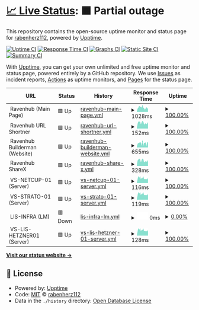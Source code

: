# [📈 Live Status](https://status.theravenhub.com): <!--live status--> **🟧 Partial outage**

This repository contains the open-source uptime monitor and status page for [rabenherz112](https://status.theravenhub.com), powered by [Upptime](https://github.com/upptime/upptime).

[![Uptime CI](https://github.com/rabenherz112/uptime-monitor/workflows/Uptime%20CI/badge.svg)](https://github.com/rabenherz112/uptime-monitor/actions?query=workflow%3A%22Uptime+CI%22)
[![Response Time CI](https://github.com/rabenherz112/uptime-monitor/workflows/Response%20Time%20CI/badge.svg)](https://github.com/rabenherz112/uptime-monitor/actions?query=workflow%3A%22Response+Time+CI%22)
[![Graphs CI](https://github.com/rabenherz112/uptime-monitor/workflows/Graphs%20CI/badge.svg)](https://github.com/rabenherz112/uptime-monitor/actions?query=workflow%3A%22Graphs+CI%22)
[![Static Site CI](https://github.com/rabenherz112/uptime-monitor/workflows/Static%20Site%20CI/badge.svg)](https://github.com/rabenherz112/uptime-monitor/actions?query=workflow%3A%22Static+Site+CI%22)
[![Summary CI](https://github.com/rabenherz112/uptime-monitor/workflows/Summary%20CI/badge.svg)](https://github.com/rabenherz112/uptime-monitor/actions?query=workflow%3A%22Summary+CI%22)

With [Upptime](https://upptime.js.org), you can get your own unlimited and free uptime monitor and status page, powered entirely by a GitHub repository. We use [Issues](https://github.com/rabenherz112/uptime-monitor/issues) as incident reports, [Actions](https://github.com/rabenherz112/uptime-monitor/actions) as uptime monitors, and [Pages](https://status.theravenhub.com) for the status page.

<!--start: status pages-->
<!-- This summary is generated by Upptime (https://github.com/upptime/upptime) -->
<!-- Do not edit this manually, your changes will be overwritten -->
<!-- prettier-ignore -->
| URL | Status | History | Response Time | Uptime |
| --- | ------ | ------- | ------------- | ------ |
| <img alt="" src="https://icons.duckduckgo.com/ip3/null.ico" height="13"> Ravenhub (Main Page) | 🟩 Up | [ravenhub-main-page.yml](https://github.com/Rabenherz112/uptime-monitor/commits/HEAD/history/ravenhub-main-page.yml) | <details><summary><img alt="Response time graph" src="./graphs/ravenhub-main-page/response-time-week.png" height="20"> 1028ms</summary><br><a href="https://status.theravenhub.com/history/ravenhub-main-page"><img alt="Response time 1186" src="https://img.shields.io/endpoint?url=https%3A%2F%2Fraw.githubusercontent.com%2FRabenherz112%2Fuptime-monitor%2FHEAD%2Fapi%2Fravenhub-main-page%2Fresponse-time.json"></a><br><a href="https://status.theravenhub.com/history/ravenhub-main-page"><img alt="24-hour response time 875" src="https://img.shields.io/endpoint?url=https%3A%2F%2Fraw.githubusercontent.com%2FRabenherz112%2Fuptime-monitor%2FHEAD%2Fapi%2Fravenhub-main-page%2Fresponse-time-day.json"></a><br><a href="https://status.theravenhub.com/history/ravenhub-main-page"><img alt="7-day response time 1028" src="https://img.shields.io/endpoint?url=https%3A%2F%2Fraw.githubusercontent.com%2FRabenherz112%2Fuptime-monitor%2FHEAD%2Fapi%2Fravenhub-main-page%2Fresponse-time-week.json"></a><br><a href="https://status.theravenhub.com/history/ravenhub-main-page"><img alt="30-day response time 1416" src="https://img.shields.io/endpoint?url=https%3A%2F%2Fraw.githubusercontent.com%2FRabenherz112%2Fuptime-monitor%2FHEAD%2Fapi%2Fravenhub-main-page%2Fresponse-time-month.json"></a><br><a href="https://status.theravenhub.com/history/ravenhub-main-page"><img alt="1-year response time 1186" src="https://img.shields.io/endpoint?url=https%3A%2F%2Fraw.githubusercontent.com%2FRabenherz112%2Fuptime-monitor%2FHEAD%2Fapi%2Fravenhub-main-page%2Fresponse-time-year.json"></a></details> | <details><summary><a href="https://status.theravenhub.com/history/ravenhub-main-page">100.00%</a></summary><a href="https://status.theravenhub.com/history/ravenhub-main-page"><img alt="All-time uptime 100.00%" src="https://img.shields.io/endpoint?url=https%3A%2F%2Fraw.githubusercontent.com%2FRabenherz112%2Fuptime-monitor%2FHEAD%2Fapi%2Fravenhub-main-page%2Fuptime.json"></a><br><a href="https://status.theravenhub.com/history/ravenhub-main-page"><img alt="24-hour uptime 100.00%" src="https://img.shields.io/endpoint?url=https%3A%2F%2Fraw.githubusercontent.com%2FRabenherz112%2Fuptime-monitor%2FHEAD%2Fapi%2Fravenhub-main-page%2Fuptime-day.json"></a><br><a href="https://status.theravenhub.com/history/ravenhub-main-page"><img alt="7-day uptime 100.00%" src="https://img.shields.io/endpoint?url=https%3A%2F%2Fraw.githubusercontent.com%2FRabenherz112%2Fuptime-monitor%2FHEAD%2Fapi%2Fravenhub-main-page%2Fuptime-week.json"></a><br><a href="https://status.theravenhub.com/history/ravenhub-main-page"><img alt="30-day uptime 100.00%" src="https://img.shields.io/endpoint?url=https%3A%2F%2Fraw.githubusercontent.com%2FRabenherz112%2Fuptime-monitor%2FHEAD%2Fapi%2Fravenhub-main-page%2Fuptime-month.json"></a><br><a href="https://status.theravenhub.com/history/ravenhub-main-page"><img alt="1-year uptime 100.00%" src="https://img.shields.io/endpoint?url=https%3A%2F%2Fraw.githubusercontent.com%2FRabenherz112%2Fuptime-monitor%2FHEAD%2Fapi%2Fravenhub-main-page%2Fuptime-year.json"></a></details>
| <img alt="" src="https://icons.duckduckgo.com/ip3/null.ico" height="13"> Ravenhub URL Shortner | 🟩 Up | [ravenhub-url-shortner.yml](https://github.com/Rabenherz112/uptime-monitor/commits/HEAD/history/ravenhub-url-shortner.yml) | <details><summary><img alt="Response time graph" src="./graphs/ravenhub-url-shortner/response-time-week.png" height="20"> 152ms</summary><br><a href="https://status.theravenhub.com/history/ravenhub-url-shortner"><img alt="Response time 190" src="https://img.shields.io/endpoint?url=https%3A%2F%2Fraw.githubusercontent.com%2FRabenherz112%2Fuptime-monitor%2FHEAD%2Fapi%2Fravenhub-url-shortner%2Fresponse-time.json"></a><br><a href="https://status.theravenhub.com/history/ravenhub-url-shortner"><img alt="24-hour response time 153" src="https://img.shields.io/endpoint?url=https%3A%2F%2Fraw.githubusercontent.com%2FRabenherz112%2Fuptime-monitor%2FHEAD%2Fapi%2Fravenhub-url-shortner%2Fresponse-time-day.json"></a><br><a href="https://status.theravenhub.com/history/ravenhub-url-shortner"><img alt="7-day response time 152" src="https://img.shields.io/endpoint?url=https%3A%2F%2Fraw.githubusercontent.com%2FRabenherz112%2Fuptime-monitor%2FHEAD%2Fapi%2Fravenhub-url-shortner%2Fresponse-time-week.json"></a><br><a href="https://status.theravenhub.com/history/ravenhub-url-shortner"><img alt="30-day response time 204" src="https://img.shields.io/endpoint?url=https%3A%2F%2Fraw.githubusercontent.com%2FRabenherz112%2Fuptime-monitor%2FHEAD%2Fapi%2Fravenhub-url-shortner%2Fresponse-time-month.json"></a><br><a href="https://status.theravenhub.com/history/ravenhub-url-shortner"><img alt="1-year response time 190" src="https://img.shields.io/endpoint?url=https%3A%2F%2Fraw.githubusercontent.com%2FRabenherz112%2Fuptime-monitor%2FHEAD%2Fapi%2Fravenhub-url-shortner%2Fresponse-time-year.json"></a></details> | <details><summary><a href="https://status.theravenhub.com/history/ravenhub-url-shortner">100.00%</a></summary><a href="https://status.theravenhub.com/history/ravenhub-url-shortner"><img alt="All-time uptime 100.00%" src="https://img.shields.io/endpoint?url=https%3A%2F%2Fraw.githubusercontent.com%2FRabenherz112%2Fuptime-monitor%2FHEAD%2Fapi%2Fravenhub-url-shortner%2Fuptime.json"></a><br><a href="https://status.theravenhub.com/history/ravenhub-url-shortner"><img alt="24-hour uptime 100.00%" src="https://img.shields.io/endpoint?url=https%3A%2F%2Fraw.githubusercontent.com%2FRabenherz112%2Fuptime-monitor%2FHEAD%2Fapi%2Fravenhub-url-shortner%2Fuptime-day.json"></a><br><a href="https://status.theravenhub.com/history/ravenhub-url-shortner"><img alt="7-day uptime 100.00%" src="https://img.shields.io/endpoint?url=https%3A%2F%2Fraw.githubusercontent.com%2FRabenherz112%2Fuptime-monitor%2FHEAD%2Fapi%2Fravenhub-url-shortner%2Fuptime-week.json"></a><br><a href="https://status.theravenhub.com/history/ravenhub-url-shortner"><img alt="30-day uptime 100.00%" src="https://img.shields.io/endpoint?url=https%3A%2F%2Fraw.githubusercontent.com%2FRabenherz112%2Fuptime-monitor%2FHEAD%2Fapi%2Fravenhub-url-shortner%2Fuptime-month.json"></a><br><a href="https://status.theravenhub.com/history/ravenhub-url-shortner"><img alt="1-year uptime 100.00%" src="https://img.shields.io/endpoint?url=https%3A%2F%2Fraw.githubusercontent.com%2FRabenherz112%2Fuptime-monitor%2FHEAD%2Fapi%2Fravenhub-url-shortner%2Fuptime-year.json"></a></details>
| <img alt="" src="https://icons.duckduckgo.com/ip3/null.ico" height="13"> Ravenhub Builderman (Website) | 🟩 Up | [ravenhub-builderman-website.yml](https://github.com/Rabenherz112/uptime-monitor/commits/HEAD/history/ravenhub-builderman-website.yml) | <details><summary><img alt="Response time graph" src="./graphs/ravenhub-builderman-website/response-time-week.png" height="20"> 655ms</summary><br><a href="https://status.theravenhub.com/history/ravenhub-builderman-website"><img alt="Response time 706" src="https://img.shields.io/endpoint?url=https%3A%2F%2Fraw.githubusercontent.com%2FRabenherz112%2Fuptime-monitor%2FHEAD%2Fapi%2Fravenhub-builderman-website%2Fresponse-time.json"></a><br><a href="https://status.theravenhub.com/history/ravenhub-builderman-website"><img alt="24-hour response time 820" src="https://img.shields.io/endpoint?url=https%3A%2F%2Fraw.githubusercontent.com%2FRabenherz112%2Fuptime-monitor%2FHEAD%2Fapi%2Fravenhub-builderman-website%2Fresponse-time-day.json"></a><br><a href="https://status.theravenhub.com/history/ravenhub-builderman-website"><img alt="7-day response time 655" src="https://img.shields.io/endpoint?url=https%3A%2F%2Fraw.githubusercontent.com%2FRabenherz112%2Fuptime-monitor%2FHEAD%2Fapi%2Fravenhub-builderman-website%2Fresponse-time-week.json"></a><br><a href="https://status.theravenhub.com/history/ravenhub-builderman-website"><img alt="30-day response time 838" src="https://img.shields.io/endpoint?url=https%3A%2F%2Fraw.githubusercontent.com%2FRabenherz112%2Fuptime-monitor%2FHEAD%2Fapi%2Fravenhub-builderman-website%2Fresponse-time-month.json"></a><br><a href="https://status.theravenhub.com/history/ravenhub-builderman-website"><img alt="1-year response time 706" src="https://img.shields.io/endpoint?url=https%3A%2F%2Fraw.githubusercontent.com%2FRabenherz112%2Fuptime-monitor%2FHEAD%2Fapi%2Fravenhub-builderman-website%2Fresponse-time-year.json"></a></details> | <details><summary><a href="https://status.theravenhub.com/history/ravenhub-builderman-website">100.00%</a></summary><a href="https://status.theravenhub.com/history/ravenhub-builderman-website"><img alt="All-time uptime 99.96%" src="https://img.shields.io/endpoint?url=https%3A%2F%2Fraw.githubusercontent.com%2FRabenherz112%2Fuptime-monitor%2FHEAD%2Fapi%2Fravenhub-builderman-website%2Fuptime.json"></a><br><a href="https://status.theravenhub.com/history/ravenhub-builderman-website"><img alt="24-hour uptime 100.00%" src="https://img.shields.io/endpoint?url=https%3A%2F%2Fraw.githubusercontent.com%2FRabenherz112%2Fuptime-monitor%2FHEAD%2Fapi%2Fravenhub-builderman-website%2Fuptime-day.json"></a><br><a href="https://status.theravenhub.com/history/ravenhub-builderman-website"><img alt="7-day uptime 100.00%" src="https://img.shields.io/endpoint?url=https%3A%2F%2Fraw.githubusercontent.com%2FRabenherz112%2Fuptime-monitor%2FHEAD%2Fapi%2Fravenhub-builderman-website%2Fuptime-week.json"></a><br><a href="https://status.theravenhub.com/history/ravenhub-builderman-website"><img alt="30-day uptime 99.88%" src="https://img.shields.io/endpoint?url=https%3A%2F%2Fraw.githubusercontent.com%2FRabenherz112%2Fuptime-monitor%2FHEAD%2Fapi%2Fravenhub-builderman-website%2Fuptime-month.json"></a><br><a href="https://status.theravenhub.com/history/ravenhub-builderman-website"><img alt="1-year uptime 99.96%" src="https://img.shields.io/endpoint?url=https%3A%2F%2Fraw.githubusercontent.com%2FRabenherz112%2Fuptime-monitor%2FHEAD%2Fapi%2Fravenhub-builderman-website%2Fuptime-year.json"></a></details>
| <img alt="" src="https://icons.duckduckgo.com/ip3/null.ico" height="13"> Ravenhub ShareX | 🟩 Up | [ravenhub-share-x.yml](https://github.com/Rabenherz112/uptime-monitor/commits/HEAD/history/ravenhub-share-x.yml) | <details><summary><img alt="Response time graph" src="./graphs/ravenhub-share-x/response-time-week.png" height="20"> 328ms</summary><br><a href="https://status.theravenhub.com/history/ravenhub-share-x"><img alt="Response time 379" src="https://img.shields.io/endpoint?url=https%3A%2F%2Fraw.githubusercontent.com%2FRabenherz112%2Fuptime-monitor%2FHEAD%2Fapi%2Fravenhub-share-x%2Fresponse-time.json"></a><br><a href="https://status.theravenhub.com/history/ravenhub-share-x"><img alt="24-hour response time 316" src="https://img.shields.io/endpoint?url=https%3A%2F%2Fraw.githubusercontent.com%2FRabenherz112%2Fuptime-monitor%2FHEAD%2Fapi%2Fravenhub-share-x%2Fresponse-time-day.json"></a><br><a href="https://status.theravenhub.com/history/ravenhub-share-x"><img alt="7-day response time 328" src="https://img.shields.io/endpoint?url=https%3A%2F%2Fraw.githubusercontent.com%2FRabenherz112%2Fuptime-monitor%2FHEAD%2Fapi%2Fravenhub-share-x%2Fresponse-time-week.json"></a><br><a href="https://status.theravenhub.com/history/ravenhub-share-x"><img alt="30-day response time 429" src="https://img.shields.io/endpoint?url=https%3A%2F%2Fraw.githubusercontent.com%2FRabenherz112%2Fuptime-monitor%2FHEAD%2Fapi%2Fravenhub-share-x%2Fresponse-time-month.json"></a><br><a href="https://status.theravenhub.com/history/ravenhub-share-x"><img alt="1-year response time 379" src="https://img.shields.io/endpoint?url=https%3A%2F%2Fraw.githubusercontent.com%2FRabenherz112%2Fuptime-monitor%2FHEAD%2Fapi%2Fravenhub-share-x%2Fresponse-time-year.json"></a></details> | <details><summary><a href="https://status.theravenhub.com/history/ravenhub-share-x">100.00%</a></summary><a href="https://status.theravenhub.com/history/ravenhub-share-x"><img alt="All-time uptime 100.00%" src="https://img.shields.io/endpoint?url=https%3A%2F%2Fraw.githubusercontent.com%2FRabenherz112%2Fuptime-monitor%2FHEAD%2Fapi%2Fravenhub-share-x%2Fuptime.json"></a><br><a href="https://status.theravenhub.com/history/ravenhub-share-x"><img alt="24-hour uptime 100.00%" src="https://img.shields.io/endpoint?url=https%3A%2F%2Fraw.githubusercontent.com%2FRabenherz112%2Fuptime-monitor%2FHEAD%2Fapi%2Fravenhub-share-x%2Fuptime-day.json"></a><br><a href="https://status.theravenhub.com/history/ravenhub-share-x"><img alt="7-day uptime 100.00%" src="https://img.shields.io/endpoint?url=https%3A%2F%2Fraw.githubusercontent.com%2FRabenherz112%2Fuptime-monitor%2FHEAD%2Fapi%2Fravenhub-share-x%2Fuptime-week.json"></a><br><a href="https://status.theravenhub.com/history/ravenhub-share-x"><img alt="30-day uptime 100.00%" src="https://img.shields.io/endpoint?url=https%3A%2F%2Fraw.githubusercontent.com%2FRabenherz112%2Fuptime-monitor%2FHEAD%2Fapi%2Fravenhub-share-x%2Fuptime-month.json"></a><br><a href="https://status.theravenhub.com/history/ravenhub-share-x"><img alt="1-year uptime 100.00%" src="https://img.shields.io/endpoint?url=https%3A%2F%2Fraw.githubusercontent.com%2FRabenherz112%2Fuptime-monitor%2FHEAD%2Fapi%2Fravenhub-share-x%2Fuptime-year.json"></a></details>
| <img alt="" src="https://icons.duckduckgo.com/ip3/null.ico" height="13"> VS-NETCUP-01 (Server) | 🟩 Up | [vs-netcup-01-server.yml](https://github.com/Rabenherz112/uptime-monitor/commits/HEAD/history/vs-netcup-01-server.yml) | <details><summary><img alt="Response time graph" src="./graphs/vs-netcup-01-server/response-time-week.png" height="20"> 116ms</summary><br><a href="https://status.theravenhub.com/history/vs-netcup-01-server"><img alt="Response time 120" src="https://img.shields.io/endpoint?url=https%3A%2F%2Fraw.githubusercontent.com%2FRabenherz112%2Fuptime-monitor%2FHEAD%2Fapi%2Fvs-netcup-01-server%2Fresponse-time.json"></a><br><a href="https://status.theravenhub.com/history/vs-netcup-01-server"><img alt="24-hour response time 108" src="https://img.shields.io/endpoint?url=https%3A%2F%2Fraw.githubusercontent.com%2FRabenherz112%2Fuptime-monitor%2FHEAD%2Fapi%2Fvs-netcup-01-server%2Fresponse-time-day.json"></a><br><a href="https://status.theravenhub.com/history/vs-netcup-01-server"><img alt="7-day response time 116" src="https://img.shields.io/endpoint?url=https%3A%2F%2Fraw.githubusercontent.com%2FRabenherz112%2Fuptime-monitor%2FHEAD%2Fapi%2Fvs-netcup-01-server%2Fresponse-time-week.json"></a><br><a href="https://status.theravenhub.com/history/vs-netcup-01-server"><img alt="30-day response time 122" src="https://img.shields.io/endpoint?url=https%3A%2F%2Fraw.githubusercontent.com%2FRabenherz112%2Fuptime-monitor%2FHEAD%2Fapi%2Fvs-netcup-01-server%2Fresponse-time-month.json"></a><br><a href="https://status.theravenhub.com/history/vs-netcup-01-server"><img alt="1-year response time 120" src="https://img.shields.io/endpoint?url=https%3A%2F%2Fraw.githubusercontent.com%2FRabenherz112%2Fuptime-monitor%2FHEAD%2Fapi%2Fvs-netcup-01-server%2Fresponse-time-year.json"></a></details> | <details><summary><a href="https://status.theravenhub.com/history/vs-netcup-01-server">100.00%</a></summary><a href="https://status.theravenhub.com/history/vs-netcup-01-server"><img alt="All-time uptime 100.00%" src="https://img.shields.io/endpoint?url=https%3A%2F%2Fraw.githubusercontent.com%2FRabenherz112%2Fuptime-monitor%2FHEAD%2Fapi%2Fvs-netcup-01-server%2Fuptime.json"></a><br><a href="https://status.theravenhub.com/history/vs-netcup-01-server"><img alt="24-hour uptime 100.00%" src="https://img.shields.io/endpoint?url=https%3A%2F%2Fraw.githubusercontent.com%2FRabenherz112%2Fuptime-monitor%2FHEAD%2Fapi%2Fvs-netcup-01-server%2Fuptime-day.json"></a><br><a href="https://status.theravenhub.com/history/vs-netcup-01-server"><img alt="7-day uptime 100.00%" src="https://img.shields.io/endpoint?url=https%3A%2F%2Fraw.githubusercontent.com%2FRabenherz112%2Fuptime-monitor%2FHEAD%2Fapi%2Fvs-netcup-01-server%2Fuptime-week.json"></a><br><a href="https://status.theravenhub.com/history/vs-netcup-01-server"><img alt="30-day uptime 100.00%" src="https://img.shields.io/endpoint?url=https%3A%2F%2Fraw.githubusercontent.com%2FRabenherz112%2Fuptime-monitor%2FHEAD%2Fapi%2Fvs-netcup-01-server%2Fuptime-month.json"></a><br><a href="https://status.theravenhub.com/history/vs-netcup-01-server"><img alt="1-year uptime 100.00%" src="https://img.shields.io/endpoint?url=https%3A%2F%2Fraw.githubusercontent.com%2FRabenherz112%2Fuptime-monitor%2FHEAD%2Fapi%2Fvs-netcup-01-server%2Fuptime-year.json"></a></details>
| <img alt="" src="https://icons.duckduckgo.com/ip3/null.ico" height="13"> VS-STRATO-01 (Server) | 🟩 Up | [vs-strato-01-server.yml](https://github.com/Rabenherz112/uptime-monitor/commits/HEAD/history/vs-strato-01-server.yml) | <details><summary><img alt="Response time graph" src="./graphs/vs-strato-01-server/response-time-week.png" height="20"> 119ms</summary><br><a href="https://status.theravenhub.com/history/vs-strato-01-server"><img alt="Response time 122" src="https://img.shields.io/endpoint?url=https%3A%2F%2Fraw.githubusercontent.com%2FRabenherz112%2Fuptime-monitor%2FHEAD%2Fapi%2Fvs-strato-01-server%2Fresponse-time.json"></a><br><a href="https://status.theravenhub.com/history/vs-strato-01-server"><img alt="24-hour response time 112" src="https://img.shields.io/endpoint?url=https%3A%2F%2Fraw.githubusercontent.com%2FRabenherz112%2Fuptime-monitor%2FHEAD%2Fapi%2Fvs-strato-01-server%2Fresponse-time-day.json"></a><br><a href="https://status.theravenhub.com/history/vs-strato-01-server"><img alt="7-day response time 119" src="https://img.shields.io/endpoint?url=https%3A%2F%2Fraw.githubusercontent.com%2FRabenherz112%2Fuptime-monitor%2FHEAD%2Fapi%2Fvs-strato-01-server%2Fresponse-time-week.json"></a><br><a href="https://status.theravenhub.com/history/vs-strato-01-server"><img alt="30-day response time 123" src="https://img.shields.io/endpoint?url=https%3A%2F%2Fraw.githubusercontent.com%2FRabenherz112%2Fuptime-monitor%2FHEAD%2Fapi%2Fvs-strato-01-server%2Fresponse-time-month.json"></a><br><a href="https://status.theravenhub.com/history/vs-strato-01-server"><img alt="1-year response time 122" src="https://img.shields.io/endpoint?url=https%3A%2F%2Fraw.githubusercontent.com%2FRabenherz112%2Fuptime-monitor%2FHEAD%2Fapi%2Fvs-strato-01-server%2Fresponse-time-year.json"></a></details> | <details><summary><a href="https://status.theravenhub.com/history/vs-strato-01-server">100.00%</a></summary><a href="https://status.theravenhub.com/history/vs-strato-01-server"><img alt="All-time uptime 41.42%" src="https://img.shields.io/endpoint?url=https%3A%2F%2Fraw.githubusercontent.com%2FRabenherz112%2Fuptime-monitor%2FHEAD%2Fapi%2Fvs-strato-01-server%2Fuptime.json"></a><br><a href="https://status.theravenhub.com/history/vs-strato-01-server"><img alt="24-hour uptime 100.00%" src="https://img.shields.io/endpoint?url=https%3A%2F%2Fraw.githubusercontent.com%2FRabenherz112%2Fuptime-monitor%2FHEAD%2Fapi%2Fvs-strato-01-server%2Fuptime-day.json"></a><br><a href="https://status.theravenhub.com/history/vs-strato-01-server"><img alt="7-day uptime 100.00%" src="https://img.shields.io/endpoint?url=https%3A%2F%2Fraw.githubusercontent.com%2FRabenherz112%2Fuptime-monitor%2FHEAD%2Fapi%2Fvs-strato-01-server%2Fuptime-week.json"></a><br><a href="https://status.theravenhub.com/history/vs-strato-01-server"><img alt="30-day uptime 99.91%" src="https://img.shields.io/endpoint?url=https%3A%2F%2Fraw.githubusercontent.com%2FRabenherz112%2Fuptime-monitor%2FHEAD%2Fapi%2Fvs-strato-01-server%2Fuptime-month.json"></a><br><a href="https://status.theravenhub.com/history/vs-strato-01-server"><img alt="1-year uptime 41.42%" src="https://img.shields.io/endpoint?url=https%3A%2F%2Fraw.githubusercontent.com%2FRabenherz112%2Fuptime-monitor%2FHEAD%2Fapi%2Fvs-strato-01-server%2Fuptime-year.json"></a></details>
| <img alt="" src="https://icons.duckduckgo.com/ip3/null.ico" height="13"> LIS-INFRA (LM) | 🟥 Down | [lis-infra-lm.yml](https://github.com/Rabenherz112/uptime-monitor/commits/HEAD/history/lis-infra-lm.yml) | <details><summary><img alt="Response time graph" src="./graphs/lis-infra-lm/response-time-week.png" height="20"> 0ms</summary><br><a href="https://status.theravenhub.com/history/lis-infra-lm"><img alt="Response time 0" src="https://img.shields.io/endpoint?url=https%3A%2F%2Fraw.githubusercontent.com%2FRabenherz112%2Fuptime-monitor%2FHEAD%2Fapi%2Flis-infra-lm%2Fresponse-time.json"></a><br><a href="https://status.theravenhub.com/history/lis-infra-lm"><img alt="24-hour response time 0" src="https://img.shields.io/endpoint?url=https%3A%2F%2Fraw.githubusercontent.com%2FRabenherz112%2Fuptime-monitor%2FHEAD%2Fapi%2Flis-infra-lm%2Fresponse-time-day.json"></a><br><a href="https://status.theravenhub.com/history/lis-infra-lm"><img alt="7-day response time 0" src="https://img.shields.io/endpoint?url=https%3A%2F%2Fraw.githubusercontent.com%2FRabenherz112%2Fuptime-monitor%2FHEAD%2Fapi%2Flis-infra-lm%2Fresponse-time-week.json"></a><br><a href="https://status.theravenhub.com/history/lis-infra-lm"><img alt="30-day response time 0" src="https://img.shields.io/endpoint?url=https%3A%2F%2Fraw.githubusercontent.com%2FRabenherz112%2Fuptime-monitor%2FHEAD%2Fapi%2Flis-infra-lm%2Fresponse-time-month.json"></a><br><a href="https://status.theravenhub.com/history/lis-infra-lm"><img alt="1-year response time 0" src="https://img.shields.io/endpoint?url=https%3A%2F%2Fraw.githubusercontent.com%2FRabenherz112%2Fuptime-monitor%2FHEAD%2Fapi%2Flis-infra-lm%2Fresponse-time-year.json"></a></details> | <details><summary><a href="https://status.theravenhub.com/history/lis-infra-lm">0.00%</a></summary><a href="https://status.theravenhub.com/history/lis-infra-lm"><img alt="All-time uptime 0.00%" src="https://img.shields.io/endpoint?url=https%3A%2F%2Fraw.githubusercontent.com%2FRabenherz112%2Fuptime-monitor%2FHEAD%2Fapi%2Flis-infra-lm%2Fuptime.json"></a><br><a href="https://status.theravenhub.com/history/lis-infra-lm"><img alt="24-hour uptime 0.00%" src="https://img.shields.io/endpoint?url=https%3A%2F%2Fraw.githubusercontent.com%2FRabenherz112%2Fuptime-monitor%2FHEAD%2Fapi%2Flis-infra-lm%2Fuptime-day.json"></a><br><a href="https://status.theravenhub.com/history/lis-infra-lm"><img alt="7-day uptime 0.00%" src="https://img.shields.io/endpoint?url=https%3A%2F%2Fraw.githubusercontent.com%2FRabenherz112%2Fuptime-monitor%2FHEAD%2Fapi%2Flis-infra-lm%2Fuptime-week.json"></a><br><a href="https://status.theravenhub.com/history/lis-infra-lm"><img alt="30-day uptime 0.00%" src="https://img.shields.io/endpoint?url=https%3A%2F%2Fraw.githubusercontent.com%2FRabenherz112%2Fuptime-monitor%2FHEAD%2Fapi%2Flis-infra-lm%2Fuptime-month.json"></a><br><a href="https://status.theravenhub.com/history/lis-infra-lm"><img alt="1-year uptime 0.00%" src="https://img.shields.io/endpoint?url=https%3A%2F%2Fraw.githubusercontent.com%2FRabenherz112%2Fuptime-monitor%2FHEAD%2Fapi%2Flis-infra-lm%2Fuptime-year.json"></a></details>
| <img alt="" src="https://icons.duckduckgo.com/ip3/null.ico" height="13"> VS-LIS-HETZNER01 (Server) | 🟩 Up | [vs-lis-hetzner-01-server.yml](https://github.com/Rabenherz112/uptime-monitor/commits/HEAD/history/vs-lis-hetzner-01-server.yml) | <details><summary><img alt="Response time graph" src="./graphs/vs-lis-hetzner-01-server/response-time-week.png" height="20"> 128ms</summary><br><a href="https://status.theravenhub.com/history/vs-lis-hetzner-01-server"><img alt="Response time 131" src="https://img.shields.io/endpoint?url=https%3A%2F%2Fraw.githubusercontent.com%2FRabenherz112%2Fuptime-monitor%2FHEAD%2Fapi%2Fvs-lis-hetzner-01-server%2Fresponse-time.json"></a><br><a href="https://status.theravenhub.com/history/vs-lis-hetzner-01-server"><img alt="24-hour response time 120" src="https://img.shields.io/endpoint?url=https%3A%2F%2Fraw.githubusercontent.com%2FRabenherz112%2Fuptime-monitor%2FHEAD%2Fapi%2Fvs-lis-hetzner-01-server%2Fresponse-time-day.json"></a><br><a href="https://status.theravenhub.com/history/vs-lis-hetzner-01-server"><img alt="7-day response time 128" src="https://img.shields.io/endpoint?url=https%3A%2F%2Fraw.githubusercontent.com%2FRabenherz112%2Fuptime-monitor%2FHEAD%2Fapi%2Fvs-lis-hetzner-01-server%2Fresponse-time-week.json"></a><br><a href="https://status.theravenhub.com/history/vs-lis-hetzner-01-server"><img alt="30-day response time 131" src="https://img.shields.io/endpoint?url=https%3A%2F%2Fraw.githubusercontent.com%2FRabenherz112%2Fuptime-monitor%2FHEAD%2Fapi%2Fvs-lis-hetzner-01-server%2Fresponse-time-month.json"></a><br><a href="https://status.theravenhub.com/history/vs-lis-hetzner-01-server"><img alt="1-year response time 131" src="https://img.shields.io/endpoint?url=https%3A%2F%2Fraw.githubusercontent.com%2FRabenherz112%2Fuptime-monitor%2FHEAD%2Fapi%2Fvs-lis-hetzner-01-server%2Fresponse-time-year.json"></a></details> | <details><summary><a href="https://status.theravenhub.com/history/vs-lis-hetzner-01-server">100.00%</a></summary><a href="https://status.theravenhub.com/history/vs-lis-hetzner-01-server"><img alt="All-time uptime 43.01%" src="https://img.shields.io/endpoint?url=https%3A%2F%2Fraw.githubusercontent.com%2FRabenherz112%2Fuptime-monitor%2FHEAD%2Fapi%2Fvs-lis-hetzner-01-server%2Fuptime.json"></a><br><a href="https://status.theravenhub.com/history/vs-lis-hetzner-01-server"><img alt="24-hour uptime 100.00%" src="https://img.shields.io/endpoint?url=https%3A%2F%2Fraw.githubusercontent.com%2FRabenherz112%2Fuptime-monitor%2FHEAD%2Fapi%2Fvs-lis-hetzner-01-server%2Fuptime-day.json"></a><br><a href="https://status.theravenhub.com/history/vs-lis-hetzner-01-server"><img alt="7-day uptime 100.00%" src="https://img.shields.io/endpoint?url=https%3A%2F%2Fraw.githubusercontent.com%2FRabenherz112%2Fuptime-monitor%2FHEAD%2Fapi%2Fvs-lis-hetzner-01-server%2Fuptime-week.json"></a><br><a href="https://status.theravenhub.com/history/vs-lis-hetzner-01-server"><img alt="30-day uptime 100.00%" src="https://img.shields.io/endpoint?url=https%3A%2F%2Fraw.githubusercontent.com%2FRabenherz112%2Fuptime-monitor%2FHEAD%2Fapi%2Fvs-lis-hetzner-01-server%2Fuptime-month.json"></a><br><a href="https://status.theravenhub.com/history/vs-lis-hetzner-01-server"><img alt="1-year uptime 43.01%" src="https://img.shields.io/endpoint?url=https%3A%2F%2Fraw.githubusercontent.com%2FRabenherz112%2Fuptime-monitor%2FHEAD%2Fapi%2Fvs-lis-hetzner-01-server%2Fuptime-year.json"></a></details>

<!--end: status pages-->

[**Visit our status website →**](https://status.theravenhub.com)

## 📄 License

- Powered by: [Upptime](https://github.com/upptime/upptime)
- Code: [MIT](./LICENSE) © [rabenherz112](https://status.theravenhub.com)
- Data in the `./history` directory: [Open Database License](https://opendatacommons.org/licenses/odbl/1-0/)
